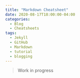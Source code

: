 ```yaml
---
title: "Markdown Cheatsheet"
date: 2020-08-17T18:00:00-04:00
categories:
  - Blog
  - Cheatsheets
tags:
  - Jekyll
  - GitHub
  - Markdown
  - tutorial
  - blogging
---
```


>Work in progress